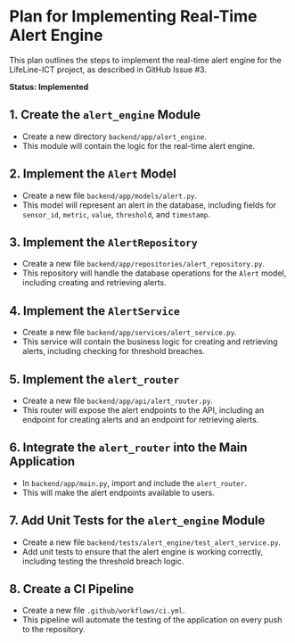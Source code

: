 # Plan for Implementing Real-Time Alert Engine

This plan outlines the steps to implement the real-time alert engine for the LifeLine-ICT project, as described in GitHub Issue #3.

**Status: Implemented**

## 1. Create the `alert_engine` Module

- Create a new directory `backend/app/alert_engine`.
- This module will contain the logic for the real-time alert engine.

## 2. Implement the `Alert` Model

- Create a new file `backend/app/models/alert.py`.
- This model will represent an alert in the database, including fields for `sensor_id`, `metric`, `value`, `threshold`, and `timestamp`.

## 3. Implement the `AlertRepository`

- Create a new file `backend/app/repositories/alert_repository.py`.
- This repository will handle the database operations for the `Alert` model, including creating and retrieving alerts.

## 4. Implement the `AlertService`

- Create a new file `backend/app/services/alert_service.py`.
- This service will contain the business logic for creating and retrieving alerts, including checking for threshold breaches.

## 5. Implement the `alert_router`

- Create a new file `backend/app/api/alert_router.py`.
- This router will expose the alert endpoints to the API, including an endpoint for creating alerts and an endpoint for retrieving alerts.

## 6. Integrate the `alert_router` into the Main Application

- In `backend/app/main.py`, import and include the `alert_router`.
- This will make the alert endpoints available to users.

## 7. Add Unit Tests for the `alert_engine` Module

- Create a new file `backend/tests/alert_engine/test_alert_service.py`.
- Add unit tests to ensure that the alert engine is working correctly, including testing the threshold breach logic.

## 8. Create a CI Pipeline

- Create a new file `.github/workflows/ci.yml`.
- This pipeline will automate the testing of the application on every push to the repository.